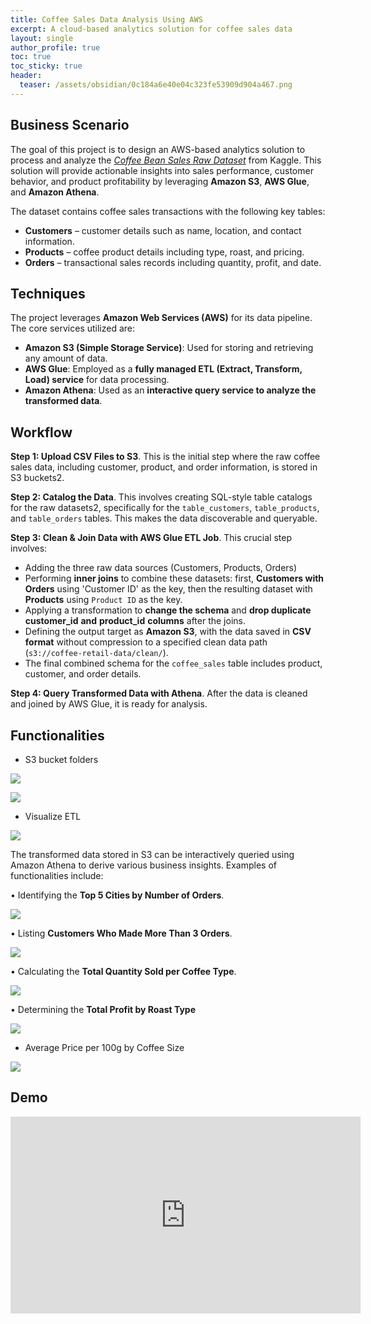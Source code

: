 ```yaml
---
title: Coffee Sales Data Analysis Using AWS
excerpt: A cloud-based analytics solution for coffee sales data
layout: single
author_profile: true
toc: true
toc_sticky: true
header:
  teaser: /assets/obsidian/0c184a6e40e04c323fe53909d904a467.png
---
```

## Business Scenario

The goal of this project is to design an AWS-based analytics solution to process and analyze the [_Coffee Bean Sales Raw Dataset_](https://www.kaggle.com/datasets/saadharoon27/coffee-bean-sales-raw-dataset/data) from Kaggle. This solution will provide actionable insights into sales performance, customer behavior, and product profitability by leveraging **Amazon S3**, **AWS Glue**, and **Amazon Athena**.

The dataset contains coffee sales transactions with the following key tables:
- **Customers** – customer details such as name, location, and contact information.
- **Products** – coffee product details including type, roast, and pricing.
- **Orders** – transactional sales records including quantity, profit, and date.

## Techniques

The project leverages **Amazon Web Services (AWS)** for its data pipeline. The core services utilized are:
- **Amazon S3 (Simple Storage Service)**: Used for storing and retrieving any amount of data.
- **AWS Glue**: Employed as a **fully managed ETL (Extract, Transform, Load) service** for data processing.
- **Amazon Athena**: Used as an **interactive query service to analyze the transformed data**.

## Workflow

**Step 1: Upload CSV Files to S3**. This is the initial step where the raw coffee sales data, including customer, product, and order information, is stored in S3 buckets2.

**Step 2: Catalog the Data**. This involves creating SQL-style table catalogs for the raw datasets2, specifically for the `table_customers`, `table_products`, and `table_orders` tables. This makes the data discoverable and queryable.

**Step 3: Clean & Join Data with AWS Glue ETL Job**. This crucial step involves:

- Adding the three raw data sources (Customers, Products, Orders)
- Performing **inner joins** to combine these datasets: first, **Customers with Orders** using 'Customer ID' as the key, then the resulting dataset with **Products** using `Product ID` as the key.
- Applying a transformation to **change the schema** and **drop duplicate** **customer_id** **and** **product_id** **columns** after the joins.
- Defining the output target as **Amazon S3**, with the data saved in **CSV format** without compression to a specified clean data path (`s3://coffee-retail-data/clean/`).
- The final combined schema for the `coffee_sales` table includes product, customer, and order details.

**Step 4: Query Transformed Data with Athena**. After the data is cleaned and joined by AWS Glue, it is ready for analysis.

## Functionalities

- S3 bucket folders

![](/assets/obsidian/6ce80e0ada2580fd5b247a1eeb01f83d.png)

![](/assets/obsidian/bf219644779713778c4b112191342074.png)

- Visualize ETL

![](/assets/obsidian/0c184a6e40e04c323fe53909d904a467.png)

The transformed data stored in S3 can be interactively queried using Amazon Athena to derive various business insights. Examples of functionalities include:

• Identifying the **Top 5 Cities by Number of Orders**.

![](/assets/obsidian/048cefbb37e2528a569ced79c12ca743.png)

• Listing **Customers Who Made More Than 3 Orders**.

![](/assets/obsidian/6ea5a6dfd8726698338acba0128b89fe.png)

• Calculating the **Total Quantity Sold per Coffee Type**.

![](/assets/obsidian/d09c41411380bc4bcf539e005c321a1d.png)

• Determining the **Total Profit by Roast Type**

![](/assets/obsidian/d2c34c9bdc5f91e17b1465ef82457110.png)

- Average Price per 100g by Coffee Size

![](/assets/obsidian/e4376afa3c132b1b972ca96a4afd4241.png)

## Demo

<iframe width="560" height="315" src="https://www.youtube.com/embed/oN9V4qJdOhM?si=RcdEHhOBxVNy0HRu" title="YouTube video player" frameborder="0" allow="accelerometer; autoplay; clipboard-write; encrypted-media; gyroscope; picture-in-picture; web-share" referrerpolicy="strict-origin-when-cross-origin" allowfullscreen></iframe>

